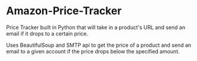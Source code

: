 # Amazon-Price-Tracker
Price Tracker built in Python that will take in a product's URL and send an email if it drops to a certain price.

Uses BeautifulSoup and SMTP api to get the price of a product and send an email to a given account if the price drops below the specified amount.

